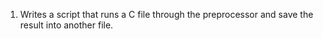 1. Writes a script that runs a C file through the preprocessor and save the result into another file.
